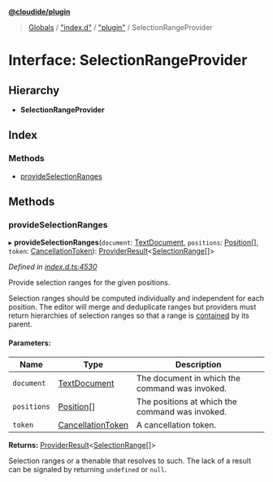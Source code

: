 **[@cloudide/plugin](../README.md)**

> [Globals](../README.md) / ["index.d"](../modules/_index_d_.md) / ["plugin"](../modules/_index_d_._plugin_.md) / SelectionRangeProvider

# Interface: SelectionRangeProvider

## Hierarchy

* **SelectionRangeProvider**

## Index

### Methods

* [provideSelectionRanges](_index_d_._plugin_.selectionrangeprovider.md#provideselectionranges)

## Methods

### provideSelectionRanges

▸ **provideSelectionRanges**(`document`: [TextDocument](_index_d_._plugin_.textdocument.md), `positions`: [Position](../classes/_index_d_._plugin_.position.md)[], `token`: [CancellationToken](_index_d_._plugin_.cancellationtoken.md)): [ProviderResult](../modules/_index_d_._plugin_.md#providerresult)\<[SelectionRange](../classes/_index_d_._plugin_.selectionrange.md)[]>

*Defined in [index.d.ts:4530](https://github.com/shuyaqian/cloudide-plugin-api/blob/57a3a2a/index.d.ts#L4530)*

Provide selection ranges for the given positions.

Selection ranges should be computed individually and independent for each position. The editor will merge
and deduplicate ranges but providers must return hierarchies of selection ranges so that a range
is [contained](#Range.contains) by its parent.

#### Parameters:

Name | Type | Description |
------ | ------ | ------ |
`document` | [TextDocument](_index_d_._plugin_.textdocument.md) | The document in which the command was invoked. |
`positions` | [Position](../classes/_index_d_._plugin_.position.md)[] | The positions at which the command was invoked. |
`token` | [CancellationToken](_index_d_._plugin_.cancellationtoken.md) | A cancellation token. |

**Returns:** [ProviderResult](../modules/_index_d_._plugin_.md#providerresult)\<[SelectionRange](../classes/_index_d_._plugin_.selectionrange.md)[]>

Selection ranges or a thenable that resolves to such. The lack of a result can be
signaled by returning `undefined` or `null`.
